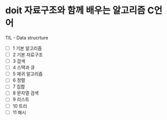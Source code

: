 # doit 자료구조와 함께 배우는 알고리즘 C언어

TIL - Data strucrture

- [ ] 1 기본 알고리즘
- [ ] 2 기본 자료구조
- [ ] 3 검색
- [ ] 4 스택과 큐
- [ ] 5 재귀 알고리즘
- [ ] 6 정렬
- [ ] 7 집합
- [ ] 8 문자열 검색
- [ ] 9 리스트
- [ ] 10 트리
- [ ] 11 해시
